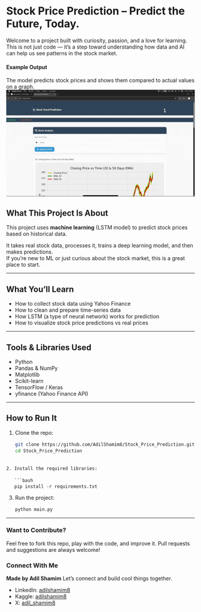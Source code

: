 # Stock Price Prediction – Predict the Future, Today.

Welcome to a project built with curiosity, passion, and a love for learning.  
This is not just code — it’s a step toward understanding how data and AI can help us see patterns in the stock market.

#### Example Output
The model predicts stock prices and shows them compared to actual values on a graph.
![Output](OutPut.gif)

## What This Project Is About

This project uses **machine learning** (LSTM model) to predict stock prices based on historical data.

It takes real stock data, processes it, trains a deep learning model, and then makes predictions.  
If you’re new to ML or just curious about the stock market, this is a great place to start.

---

## What You’ll Learn

- How to collect stock data using Yahoo Finance
- How to clean and prepare time-series data
- How LSTM (a type of neural network) works for prediction
- How to visualize stock price predictions vs real prices

---

## Tools & Libraries Used

- Python  
- Pandas & NumPy  
- Matplotlib  
- Scikit-learn  
- TensorFlow / Keras  
- yfinance (Yahoo Finance API)

---

## How to Run It

1. Clone the repo:
   ```bash
   git clone https://github.com/AdilShamim8/Stock_Price_Prediction.git
   cd Stock_Price_Prediction
```

2. Install the required libraries:

   ```bash
   pip install -r requirements.txt
   ```

3. Run the project:

   ```bash
   python main.py
   ```
---

### Want to Contribute?

Feel free to fork this repo, play with the code, and improve it.
Pull requests and suggestions are always welcome!

### Connect With Me

**Made by Adil Shamim**
Let’s connect and build cool things together.

* LinkedIn: [adilshamim8](https://www.linkedin.com/in/adilshamim8)
* Kaggle: [adilshamim8](https://www.kaggle.com/adilshamim8)
* X: [adil_shamim8](https://x.com/adil_shamim8)
